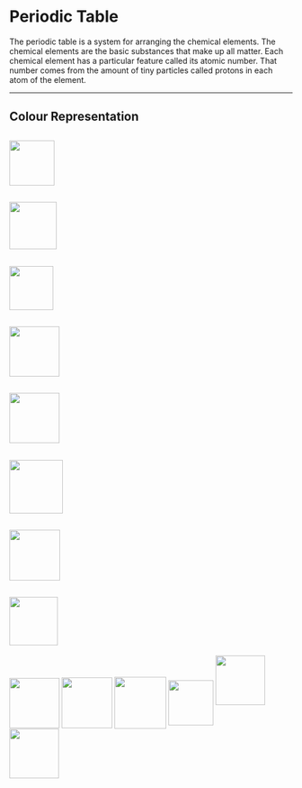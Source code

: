 # Periodic Table

The periodic table is a system for arranging the chemical elements.
The chemical elements are the basic substances that make up all matter.
Each chemical element has a particular feature called its atomic number.
That number comes from the amount of tiny particles called protons in each atom of the element.

---

## Colour Representation

<a href="#" target="blank"><img align="center" src="https://user-images.githubusercontent.com/85023604/160173871-062a711a-997e-4489-b98d-21a0da200bb3.png" height="80" /></a> 
---
<a href="#" target="blank"><img align="center" src="https://user-images.githubusercontent.com/85023604/160174352-1b53fd93-4b1b-4cb1-a287-b493d0a851e8.png" height="84" /></a>
---
<a href="#" target="blank"><img align="center" src="https://user-images.githubusercontent.com/85023604/160174512-046ebeb9-d37a-415c-a948-8a30122db504.png" height="78" /></a>
---
<a href="#" target="blank"><img align="center" src="https://user-images.githubusercontent.com/85023604/160174703-e90a476f-12b8-435d-92f0-6ac136dfa41e.png" height="89" /></a>
---
<a href="#" target="blank"><img align="center" src="https://user-images.githubusercontent.com/85023604/160174808-eba8ae85-3177-479c-9234-3149e8faaa73.png" height="89" /></a>
---
<a href="#" target="blank"><img align="center" src="https://user-images.githubusercontent.com/85023604/160176295-ebecd7ce-d390-43ad-8b14-c06b0739b39d.png" height="95" /></a>
---
<a href="#" target="blank"><img align="center" src="https://user-images.githubusercontent.com/85023604/160174973-627bd867-90b6-4ed3-8920-7c184f36222f.png" height="90" /></a>
---
<a href="#" target="blank"><img align="center" src="https://user-images.githubusercontent.com/85023604/160175099-7ff29979-fc9c-4182-b621-d09a1d044cee.png" height="86" /></a>
---
<a href="#" target="blank"><img align="center" src="https://user-images.githubusercontent.com/85023604/160175243-d3f4af1c-33be-40d1-8452-fe7e98e4e031.png" height="89" /></a>
<a href="#" target="blank"><img align="center" src="https://user-images.githubusercontent.com/85023604/160175483-d6b23d6c-d0a8-4278-8ad5-3e5932615321.png" height="90" /></a>
<a href="#" target="blank"><img align="center" src="https://user-images.githubusercontent.com/85023604/160175581-8f3bcccd-fb97-4daa-b835-65eb0765ea24.png" height="92" /></a>
<a href="#" target="blank"><img align="center" src="https://user-images.githubusercontent.com/85023604/160175739-f04c6a2c-f9c0-4437-9922-167fec6554a9.png" height="80" /></a>
<a href="#" target="blank"><img align="lcenter" src="https://user-images.githubusercontent.com/85023604/160175829-c2d7ffec-6244-43da-a480-297d5cd85a1e.png" height="88" /></a>
<a href="#" target="blank"><img align="center" src="https://user-images.githubusercontent.com/85023604/160175942-c5729115-4b1f-4a4a-bb57-8a394e22728d.png" height="88" /></a>


